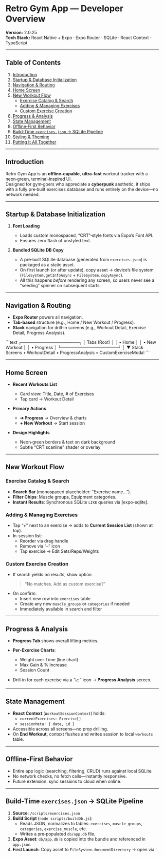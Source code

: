 # Retro Gym App — Developer Overview

**Version:** 2.0.25  
**Tech Stack:** React Native + Expo · Expo Router · SQLite · React Context · TypeScript

---

## Table of Contents

1. [Introduction](#introduction)  
2. [Startup & Database Initialization](#startup--database-initialization)  
3. [Navigation & Routing](#navigation--routing)  
4. [Home Screen](#home-screen)  
5. [New Workout Flow](#new-workout-flow)  
   - [Exercise Catalog & Search](#exercise-catalog--search)  
   - [Adding & Managing Exercises](#adding--managing-exercises)  
   - [Custom Exercise Creation](#custom-exercise-creation)  
6. [Progress & Analysis](#progress--analysis)  
7. [State Management](#state-management)  
8. [Offline‑First Behavior](#offline‑first-behavior)  
9. [Build‑Time `exercises.json` → SQLite Pipeline](#build‑time-exercisesjson--sqlite-pipeline)  
10. [Styling & Theming](#styling--theming)  
11. [Putting It All Together](#putting-it-all-together)  

---

## Introduction

Retro Gym App is an **offline‑capable**, **ultra‑fast** workout tracker with a neon‑green, terminal‑inspired UI.  
Designed for gym‑goers who appreciate a **cyberpunk** aesthetic, it ships with a fully pre‑built exercises database and runs entirely on the device—no network needed.

---

## Startup & Database Initialization

1. **Font Loading**  
   - Loads custom monospaced, “CRT”‑style fonts via Expo’s Font API.  
   - Ensures zero flash of unstyled text.

2. **Bundled SQLite DB Copy**  
   - A pre‑built SQLite database (generated from `exercises.json`) is packaged as a static asset.  
   - On first launch (or after update), copy asset → device’s file system (`FileSystem.getInfoAsync` + `FileSystem.copyAsync`).  
   - All this happens _before_ rendering any screen, so users never see a “seeding” spinner on subsequent starts.

---

## Navigation & Routing

- **Expo Router** powers all navigation.  
- **Tab‑based** structure (e.g., Home / New Workout / Progress).  
- **Stack** navigation for drill‑in screens (e.g., Workout Detail, Exercise Detail, Progress Analysis).

\`\`\`text
┌───────────────────┐
│     Tabs (Root)   │
│  • Home           │
│  • New Workout    │
│  • Progress       │
└───────────────────┘
         │
         ▼
   Stack Screens
   • WorkoutDetail
   • ProgressAnalysis
   • CustomExerciseModal
\`\`\`

---

## Home Screen

- **Recent Workouts List**  
  - Card view: Title, Date, # of Exercises  
  - Tap card → Workout Detail

- **Primary Actions**  
  - **➔ Progress** → Overview & charts  
  - **+ New Workout** → Start session

- **Design Highlights**  
  - Neon‑green borders & text on dark background  
  - Subtle “CRT scanline” shader or overlay  

---

## New Workout Flow

### Exercise Catalog & Search

- **Search Bar** (monospaced placeholder: “Exercise name…”).  
- **Filter Chips**: Muscle groups, Equipment categories.  
- **Instant Results**: Synchronous SQLite `LIKE` queries via [expo-sqlite].

### Adding & Managing Exercises

- Tap “+” next to an exercise → adds to **Current Session List** (shown at top).  
- In-session list:  
  - Reorder via drag handle  
  - Remove via “–” icon  
  - Tap exercise → Edit Sets/Reps/Weights  

### Custom Exercise Creation

- If search yields no results, show option:  
  > “No matches. Add as custom exercise?”  
- On confirm:  
  - Insert new row into `exercises` table  
  - Create any new `muscle_groups` or `categories` if needed  
  - Immediately available in search and filter  

---

## Progress & Analysis

- **Progress Tab** shows overall lifting metrics.  
- **Per‑Exercise Charts**:  
  - Weight over Time (line chart)  
  - Max Gain & % Increase  
  - Session Count  

- Drill‑in for each exercise via a “📈” icon → **Progress Analysis** screen.

---

## State Management

- **React Context** (`WorkoutSessionContext`) holds:  
  - `currentExercises: Exercise[]`  
  - `sessionMeta: { date, id }`  
- Accessible across all screens—no prop drilling.  
- On **End Workout**, context flushes and writes session to local `workouts` table.

---

## Offline‑First Behavior

- Entire app logic (searching, filtering, CRUD) runs against local SQLite.  
- No network checks, no fetch calls—instantly responsive.  
- Future extension: sync sessions to cloud when online.

---

## Build‑Time `exercises.json` → SQLite Pipeline

1. **Source**: `/scripts/exercises.json`  
2. **Build Script** (`node scripts/buildDb.js`):  
   - Reads JSON, normalizes to tables: `exercises`, `muscle_groups`, `categories`, `exercise_muscle`, etc.  
   - Writes a pre‑populated `db/app.db` file.  
3. **Expo Asset**: `db/app.db` is copied into the bundle and referenced in `app.json`.  
4. **First Launch**: Copy asset to `FileSystem.documentDirectory` → open via `